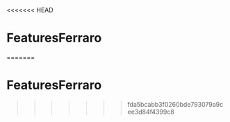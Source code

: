 <<<<<<< HEAD
# FeaturesFerraro
=======
# FeaturesFerraro
>>>>>>> fda5bcabb3f0260bde793079a9cee3d84f4399c8

